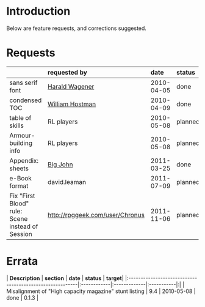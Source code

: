 # Introduction #

Below are feature requests, and corrections suggested.


# Requests #

|                      | **requested by**                                      | **date**     | **status** | **target** |
|:---------------------|:------------------------------------------------------|:-------------|:-----------|:-----------|
| sans serif font      | [Harald Wagener](http://rpg.geekdo.com/user/oliof)    | 2010-04-05   | done       | 0.1.2      |
| condensed TOC        | [William Hostman](http://rpg.geekdo.com/user/aramis)  | 2010-04-09   | done       | 0.1.3      |
| table of skills      | RL players                                            | 2010-05-08   | planned    | 0.2.x      |
| Armour-building info | RL players                                            | 2010-05-08   | planned    | 0.2.x      |
| Appendix: sheets     | [Big John](http://rpggeek.com/user/vacavriach)        | 2011-03-25   | done       | 0.2.0      |
| e-Book format        | david.leaman                                          | 2011-07-09   | planned    | 0.3.x      |
| Fix "First Blood" rule: Scene instead of Session | http://rpggeek.com/user/Chronus                       | 2011-11-06   | planned    | 0.3.x      |


# Errata #

| **Description**                                          | **section** | **date**     | **status** | **target**|
|:---------------------------------------------------------|:------------|:-------------|:-----------|:|
| Misalignment of "High capacity magazine" stunt listing   | 9.4         | 2010-05-08   | done       | 0.1.3   |
